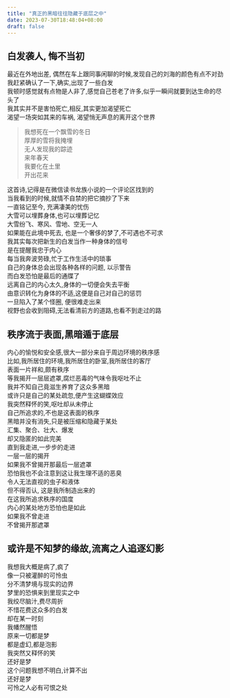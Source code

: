 ```yaml
---
title: "真正的黑暗往往隐藏于底层之中"
date: 2023-07-30T18:48:04+08:00
draft: false
---
```


## 白发袭人, 悔不当初

最近在外地出差, 偶然在车上跟同事闲聊的时候,发现自己的刘海的颜色有点不对劲  
我赶紧确认了一下,确实,出现了一些白发  
我顿时感觉就有点物是人非了,感觉自己苍老了许多,似乎一瞬间就要到达生命的尽头了  
我其实并不是害怕死亡,相反,其实更加渴望死亡  
渴望一场突如其来的车祸, 渴望悄无声息的离开这个世界  

> 我想死在一个飘雪的冬日  
> 厚厚的雪将我掩埋  
> 无人发现我的踪迹  
> 来年春天  
> 我要化在土里  
> 开出花来  

这首诗,记得是在微信读书龙族小说的一个评论区找到的  
当我看到的时候,就情不自禁的把它摘抄了下来  
一直铭记至今, 充满凄美的忧伤  
大雪可以埋葬身体,也可以埋葬记忆  
大雪纷飞、寒风、雪地、空无一人  
如果能在此境中死去, 也是一个奢侈的梦了,不可遇也不可求  
我其实每次把新生的白发当作一种身体的信号  
是在提醒我忠于内心  
每当我奔波劳碌,忙于工作生活中的琐事  
自己的身体总会出现各种各样的问题, 以示警告  
而白发恐怕是最后的通牒了  
远离自己的内心太久,身体的一切便会失去平衡  
由意识转化为身体的不适,这便是自己对自己的惩罚  
一旦陷入了某个怪圈, 便很难走出来  
视野也会收到阻碍,无法看清前方的道路,也看不到走过的路  

## 秩序流于表面,黑暗遁于底层

内心的愉悦和安全感,很大一部分来自于周边环境的秩序感  
比如,我所居住的环境,我所居住的卧室,我所居住的客厅  
表面一片祥和,颇有秩序  
等我揭开一层层遮罩,腐烂恶毒的气味令我呕吐不止  
我并不知自己竟滋生养育了这众多黑暗  
或许只是自己的某处疏忽,便产生这蝴蝶效应  
我突然释怀的笑,呕吐却从未停止  
自己所追求的,不也是这表面的秩序  
黑暗并没有消失,只是被压缩和隐藏于某处  
汇集、聚合、壮大、爆发  
却又隐匿的如此完美  
直到我走进,一步步的走进  
一层一层的揭开  
如果我不曾揭开那最后一层遮罩  
恐怕我也不会注意到这让我生理不适的恶臭  
令人无法直视的虫子和液体  
但不得否认, 这是我所制造出来的  
在这我所追求秩序的国度  
内心的某处地方恐怕也是如此  
如果我不曾走进  
不曾揭开那遮罩  

## 或许是不知梦的缘故,流离之人追逐幻影

我想我大概是病了,疯了  
像一只被灌醉的可怜虫  
分不清梦境与现实的边界  
梦里的恐惧来到里现实之中  
我绞尽脑汁,费尽周折  
不惜花费这众多的白发  
却在某一时刻  
我幡然醒悟  
原来一切都是梦  
都是虚幻,都是泡影  
我突然又释怀的笑  
还好是梦  
这个问题我想不明白,计算不出  
还好是梦  
可怜之人必有可恨之处
